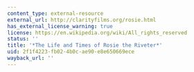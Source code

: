 ```yaml
---
content_type: external-resource
external_url: http://clarityfilms.org/rosie.html
has_external_license_warning: true
license: https://en.wikipedia.org/wiki/All_rights_reserved
status: ''
title: '*The Life and Times of Rosie the Riveter*'
uid: 2f1f4223-fb02-4b0c-ae90-e8e650669ece
wayback_url: ''
---
```

